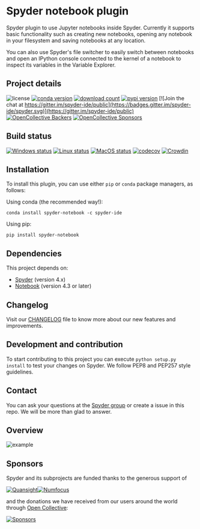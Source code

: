 # Spyder notebook plugin


Spyder plugin to use Jupyter notebooks inside Spyder. Currently it supports
basic functionality such as creating new notebooks, opening any notebook in
your filesystem and saving notebooks at any location.

You can also use Spyder's file switcher to easily switch between notebooks
and open an IPython console connected to the kernel of a notebook to inspect
its variables in the Variable Explorer.

## Project details

![license](https://img.shields.io/pypi/l/spyder-notebook.svg)
[![conda version](https://img.shields.io/conda/v/spyder-ide/spyder-notebook.svg)](https://www.anaconda.com/download/)
[![download count](https://img.shields.io/conda/d/spyder-ide/spyder-notebook.svg)](https://www.anaconda.com/download/)
[![pypi version](https://img.shields.io/pypi/v/spyder-notebook.svg)](https://pypi.python.org/pypi/spyder-notebook)
[![Join the chat at https://gitter.im/spyder-ide/public](https://badges.gitter.im/spyder-ide/spyder.svg)](https://gitter.im/spyder-ide/public)
[![OpenCollective Backers](https://opencollective.com/spyder/backers/badge.svg?color=blue)](#backers)
[![OpenCollective Sponsors](https://opencollective.com/spyder/sponsors/badge.svg?color=blue)](#sponsors)

## Build status

[![Windows status](https://github.com/spyder-ide/spyder-notebook/workflows/Windows%20tests/badge.svg)](https://github.com/spyder-ide/spyder-notebook/actions?query=workflow%3A%22Windows+tests%22)
[![Linux status](https://github.com/spyder-ide/spyder-notebook/workflows/Linux%20tests/badge.svg)](https://github.com/spyder-ide/spyder-notebook/actions?query=workflow%3A%22Linux+tests%22)
[![MacOS status](https://github.com/spyder-ide/spyder-notebook/workflows/Macos%20tests/badge.svg)](https://github.com/spyder-ide/spyder-notebook/actions?query=workflow%3A%22Macos+tests%22)
[![codecov](https://codecov.io/gh/spyder-ide/spyder-notebook/branch/master/graph/badge.svg)](https://codecov.io/gh/spyder-ide/spyder-notebook/branch/master)
[![Crowdin](https://badges.crowdin.net/spyder-notebook/localized.svg)](https://crowdin.com/project/spyder-notebook)


## Installation

To install this plugin, you can use either ``pip`` or ``conda`` package managers, as follows:

Using conda (the recommended way!):

```
conda install spyder-notebook -c spyder-ide
```

Using pip:

```
pip install spyder-notebook
```

## Dependencies

This project depends on:

* [Spyder](https://github.com/spyder-ide/spyder) (version 4.x)
* [Notebook](https://github.com/jupyter/notebook) (version 4.3 or later)


## Changelog
Visit our [CHANGELOG](CHANGELOG.md) file to know more about our new features and improvements.

## Development and contribution
To start contributing to this project you can execute ``python setup.py install`` to test your changes on Spyder. We follow PEP8 and PEP257 style guidelines.

## Contact

You can ask your questions at the [Spyder group](https://groups.google.com/forum/?utm_source=digest&utm_medium=email#!forum/spyderlib/topics)
or create a issue in this repo. We will be more than glad to answer.

## Overview
![example](/doc/example.gif)

## Sponsors

Spyder and its subprojects are funded thanks to the generous support of

[![Quansight](https://static.wixstatic.com/media/095d2c_2508c560e87d436ea00357abc404cf1d~mv2.png/v1/crop/x_0,y_9,w_915,h_329/fill/w_380,h_128,al_c,usm_0.66_1.00_0.01/095d2c_2508c560e87d436ea00357abc404cf1d~mv2.png)](https://www.quansight.com/)[![Numfocus](https://i2.wp.com/numfocus.org/wp-content/uploads/2017/07/NumFocus_LRG.png?fit=320%2C148&ssl=1)](https://numfocus.org/)

and the donations we have received from our users around the world through [Open Collective](https://opencollective.com/spyder/):

[![Sponsors](https://opencollective.com/spyder/sponsors.svg)](https://opencollective.com/spyder#support)
